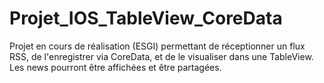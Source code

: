 # Projet_IOS_TableView_CoreData
Projet en cours de réalisation (ESGI) permettant de réceptionner un flux RSS, de l'enregistrer via CoreData, et de le visualiser dans une TableView. Les news pourront être affichées et être partagées.
